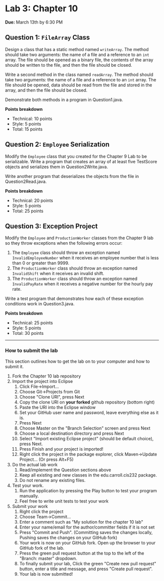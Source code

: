 # Lab 3: Chapter 10
**Due:** March 13th by 6:30 PM

## Question 1: `FileArray` Class

Design a class that has a static method named `writeArray`. The method should take two arguments: the name of a file 
and a reference to an `int` array. The file should be opened as a binary file, the contents of the array should be 
written to the file, and then the file should be closed.

Write a second method in the class named `readArray`. The method should take two arguments: the name of a file and 
a reference to an `int` array. The file should be opened, data should be read from the file and stored in the array,
and then the file should be closed.

Demonstrate both methods in a program in Question1.java.
	
**Points breakdown**

- Technical: 10 points
- Style: 5 points
- Total: 15 points

## Question 2: `Employee` Serialization

Modify the `Employee` class that you created for the Chapter 9 Lab to be serializable. Write a program that
creates an array of at least five TestScore objects and serializes them in Question2Write.java. 

Write another program that deserializes the objects from the file in Question2Read.java.
	
**Points breakdown**

- Technical: 20 points
- Style: 5 points
- Total: 25 points

## Question 3: Exception Project

Modify the `Employee` and `ProductionWorker` classes from the Chapter 9 lab so they throw exceptions when the 
following errors occur:

1. The `Employee` class should throw an exception named `InvalidEmployeeNumber` when it receives an employee
number that is less than 0 or greater than 9999.
2. The `ProductionWorker` class should throw an exception named `InvalidShift` when it receives an invalid shift.
3. The `ProductionWorker` class should throw an exception named `InvalidPayRate` when it receives a negative
number for the hourly pay rate.

Write a test program that demonstrates how each of these exception conditions work in Question3.java.
	
**Points breakdown**

- Technical: 25 points
- Style: 5 points
- Total: 30 points

----
### How to submit the lab
This section outlines how to get the lab on to your computer and how to submit it.

1. Fork the Chapter 10 lab repository
2. Import the project into Eclipse
	1. Click File->Import...
	2. Choose Git->Projects from Git
	3. Choose "Clone URI", press Next
	4. Copy the clone URI on **your forked** github repository (bottom right)
	5. Paste the URI into the Eclipse window
	6. Set your GitHub user name and password, leave everything else as it is.
	7. Press Next
	8. Choose Master on the "Branch Selection" screen and press Next
	9. Choose a local destination directory and press Next
	10. Select "Import existing Eclipse project" (should be default choice), press Next.
	11. Press Finish and your project is imported!
	12. Right click the project in the package explorer, click Maven->Update Project... (Or press Alt+F5)
3. Do the actual lab work
	1. Read/implement the Question sections above
	2. Keep all existing and new classes in the edu.carroll.cis232 package.
	3. Do not rename any existing files.
4. Test your work.
	1. Run the application by pressing the Play button to test your program manually.
	2. Feel free to write unit tests to test your work
5. Submit your work
	1. Right click the project
	2. Choose Team->Commit...
	3. Enter a comment such as "My solution for the chapter 10 lab"
	4. Enter your name/email for the author/committer fields if it is not set
	5. Press "Commit and Push". (Committing saves the changes locally, Pushing saves the changes on your GitHub fork)
	6. Your work is now on your GitHub fork.  Open up the browser to your GitHub fork of the lab.
	7. Press the green pull request button at the top to the left of the "Branch: master" dropdown.
	8. To finally submit your lab, Click the green "Create new pull request" button, enter a title and message, and press "Create pull request".
	9. Your lab is now submitted!

